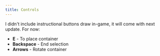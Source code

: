 ```yaml
---
title: Controls
---
```


I didn't include instructional buttons draw in-game, it will come with next update. For now:

- **E** - To place container
- **Backspace** - End selection
- **Arrows** - Rotate container
